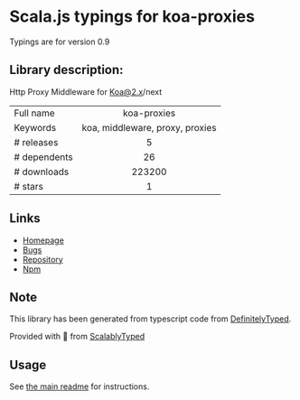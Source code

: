 
# Scala.js typings for koa-proxies

Typings are for version 0.9

## Library description:
Http Proxy Middleware for Koa@2.x/next

|                    |                 |
| ------------------ | :-------------: |
| Full name          | koa-proxies |
| Keywords           | koa, middleware, proxy, proxies |
| # releases         | 5 |
| # dependents       | 26 |
| # downloads        | 223200 |
| # stars            | 1 |

## Links
- [Homepage](https://github.com/vagusX/koa-proxies#readme)
- [Bugs](https://github.com/vagusX/koa-proxies/issues)
- [Repository](https://github.com/vagusX/koa-proxies)
- [Npm](https://www.npmjs.com/package/koa-proxies)
    


## Note
This library has been generated from typescript code from [DefinitelyTyped](https://definitelytyped.org).

Provided with :purple_heart: from [ScalablyTyped](https://github.com/oyvindberg/ScalablyTyped)

## Usage
See [the main readme](../../readme.md) for instructions.


